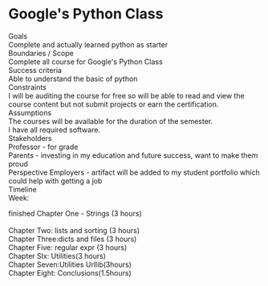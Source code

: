 # Google's Python Class
Goals<br/>
Complete and actually learned python as starter<br/>
Boundaries / Scope<br/>
Complete all course for Google's Python Class<br/>
Success criteria<br/>
Able to understand the basic of python<br/>
Constraints<br/>
I will be auditing the course for free so will be able to read and view the course content but not submit projects or earn the certification.<br/>
Assumptions<br/>
The courses will be available for the duration of the semester.<br/>
I have all required software.<br/>
Stakeholders<br/>
Professor - for grade<br/>
Parents - investing in my education and future success, want to make them proud<br/>
Perspective Employers - artifact will be added to my student portfolio which could help with getting a job<br/>
Timeline<br/>
Week: <br/>

finished  Chapter One - Strings (3 hours)<br/>  
Chapter Two: lists and sorting (3 hours)<br/>
Chapter Three:dicts and files (3 hours)<br/>
Chapter Five: regular expr (3 hours)<br/>
Chapter SIx: Utilities(3 hours)<br/>
Chapter Seven:Utilities Urllib(3hours) <br/>
Chapter Eight: Conclusions(1.5hours)<br/>

